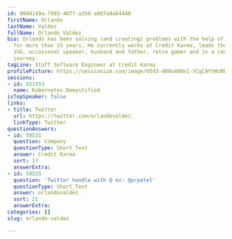```yaml
---
id: 90d4149a-7993-407f-a350-a0d7a8a04440
firstName: Orlando
lastName: Valdez
fullName: Orlando Valdez
bio: Orlando has been solving (and creating) problems with the help of technology
  for more than 15 years. He currently works at Credit Karma, leads the Charlotte
  JUG, occasional speaker, husband and father, retro gamer and in a constant learning
  journey.
tagLine: Staff Software Engineer at Credit Karma
profilePicture: https://sessionize.com/image/b5d3-400o400o1-VCgCAYtWzRDzYUB2DYcnfC.png
sessions:
- id: 551553
  name: Kubernetes Demystified
isTopSpeaker: false
links:
- title: Twitter
  url: https://twitter.com/orlandovaldez_
  linkType: Twitter
questionAnswers:
- id: 59531
  question: Company
  questionType: Short_Text
  answer: Credit Karma
  sort: 17
  answerExtra: 
- id: 59535
  question: 'Twitter handle with @ ex: @prpatel'
  questionType: Short_Text
  answer: orlandovaldez_
  sort: 21
  answerExtra: 
categories: []
slug: orlando-valdez

---
```


